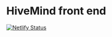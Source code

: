 # HiveMind front end

[![Netlify Status](https://api.netlify.com/api/v1/badges/ff4ff19c-1c5a-4fb1-acda-907a7b482d41/deploy-status)](https://app.netlify.com/sites/hivemindapp/deploys)
